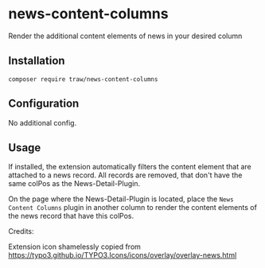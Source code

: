 # news-content-columns
Render the additional content elements of news in your desired column

## Installation
`composer require traw/news-content-columns`

## Configuration

No additional config.

## Usage

If installed, the extension automatically filters the content element that are attached to a news record. 
All records are removed, that don't have the same colPos as the News-Detail-Plugin.


On the page where the News-Detail-Plugin is located, place the `News Content Columns` plugin in another column to render the content elements of the news record that have this colPos.


Credits:

Extension icon shamelessly copied from https://typo3.github.io/TYPO3.Icons/icons/overlay/overlay-news.html

